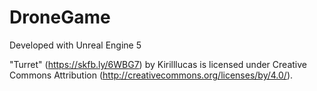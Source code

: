 # DroneGame

Developed with Unreal Engine 5



"Turret" (https://skfb.ly/6WBG7) by Kirilllucas is licensed under Creative Commons Attribution (http://creativecommons.org/licenses/by/4.0/).
